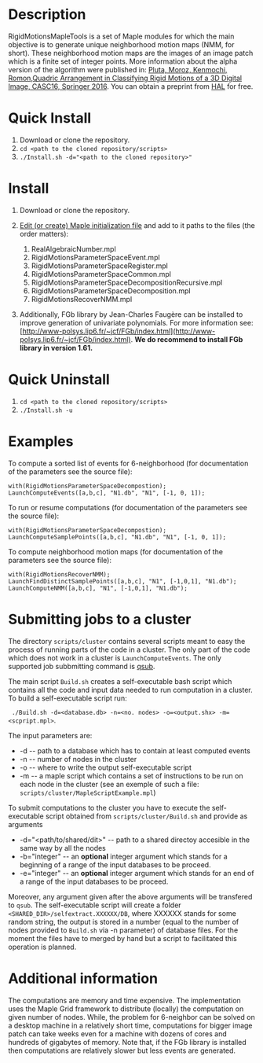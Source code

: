 Description
===========
RigidMotionsMapleTools is a set of Maple modules for which the main objective is to generate unique
neighborhood motion maps (NMM, for short). These neighborhood motion maps are the images of an image
patch which is a finite set of integer points. More information about the alpha version of the
algorithm were published in: [Pluta, Moroz, Kenmochi, Romon,Quadric Arrangement in Classifying Rigid
Motions of a 3D Digital Image, CASC16, Springer
2016](http://link.springer.com/chapter/10.1007%2F978-3-319-45641-6_27). You can obtain a preprint
from [HAL](https://hal.archives-ouvertes.fr/hal-01334257/document) for free.

Quick Install
=============
1. Download or clone the repository.
2. ```cd <path to the cloned repository/scripts>```
3. ```./Install.sh -d="<path to the cloned repository>"```

Install
=============

1. Download or clone the repository.
2. [Edit (or create) Maple initialization
   file](https://www.maplesoft.com/support/help/Maple/view.aspx?path=worksheet/reference/initialization)
   and add to it paths to the files (the order matters): 
   
   1. RealAlgebraicNumber.mpl
   2. RigidMotionsParameterSpaceEvent.mpl
   3. RigidMotionsParameterSpaceRegister.mpl
   4. RigidMotionsParameterSpaceCommon.mpl
   5. RigidMotionsParameterSpaceDecompositionRecursive.mpl
   6. RigidMotionsParameterSpaceDecomposition.mpl
   7. RigidMotionsRecoverNMM.mpl
3. Additionally, FGb library by Jean-Charles Faugère can be installed to improve generation of
   univariate polynomials. For more information see:
   [http://www-polsys.lip6.fr/~jcf/FGb/index.html](http://www-polsys.lip6.fr/~jcf/FGb/index.html).
   **We do recommend to install FGb library in version 1.61.**

Quick Uninstall
=============
1. ```cd <path to the cloned repository/scripts>```
2. ```./Install.sh -u```

Examples
================

To compute a sorted list of events for 6-neighborhood (for documentation of the parameters see the
source file):
```
with(RigidMotionsParameterSpaceDecompostion);
LaunchComputeEvents([a,b,c], "N1.db", "N1", [-1, 0, 1]);
```

To run or resume computations (for documentation of the parameters see the source file):
```
with(RigidMotionsParameterSpaceDecompostion);
LaunchComputeSamplePoints([a,b,c], "N1.db", "N1", [-1, 0, 1]);
```

To compute neighborhood motion maps (for documentation of the parameters see the
source file):
```
with(RigidMotionsRecoverNMM);
LaunchFindDistinctSamplePoints([a,b,c], "N1", [-1,0,1], "N1.db");
LaunchComputeNMM([a,b,c], "N1", [-1,0,1], "N1.db");
```

Submitting jobs to a cluster
================

The directory ```scripts/cluster``` contains several scripts meant to easy the process of running
parts of the code in a cluster. The only part of the code which does not work in a cluster is
```LaunchComputeEvents```. The only supported job subbmitting command is
[qsub](https://en.wikipedia.org/wiki/Qsub).

The main script ```Build.sh``` creates a self-executable bash script which contains all the code and
input data needed to run computation in a cluster. To build a self-executable script run:

``` ./Build.sh -d=<database.db> -n=<no. nodes> -o=<output.shx> -m=<scpript.mpl>```.

The input parameters are:

- -d -- path to a database which has to contain at least computed events
- -n -- number of nodes in the cluster
- -o -- where to write the output self-executable script
- -m -- a maple script which contains a set of instructions to be run on each node in the cluster
  (see an exemple of such a file: ```scripts/cluster/MapleScriptExample.mpl```)

To submit computations to the cluster you have to execute the self-executable script obtained from
```scripts/cluster/Build.sh``` and provide as arguments

- -d="<path/to/shared/dit>" -- path to a shared directoy accesible in the same way by all the nodes
- -b="integer" -- an **optional** integer argument which stands for a beginning of a range of the input databases to be proceed.
- -e="integer" -- an **optional** integer argument which stands for an end of a range of the input databases to be proceed.

Moreover, any argument given after the above arguments will be transfered to ```qsub```. The
self-executable script will create a folder ```<SHARED_DIR>/selfextract.XXXXXX/DB```, where XXXXXX
stands for some random string, the output is stored in a number (equal to the number of nodes
provided to ```Build.sh``` via -n parameter) of database files. For the moment the files have to
merged by hand but a script to facilitated this operation is planned.


Additional information
================

The computations are memory and time expensive. The implementation uses the Maple Grid framework to
distribute (locally) the computation on given number of nodes. While, the problem for 6-neighbor can
be solved on a desktop machine in a relatively short time, computations for bigger image patch can
take weeks even for a machine with dozens of cores and hundreds of gigabytes of memory. Note that,
if the FGb library is installed then computations are relatively slower but less events are
generated.

